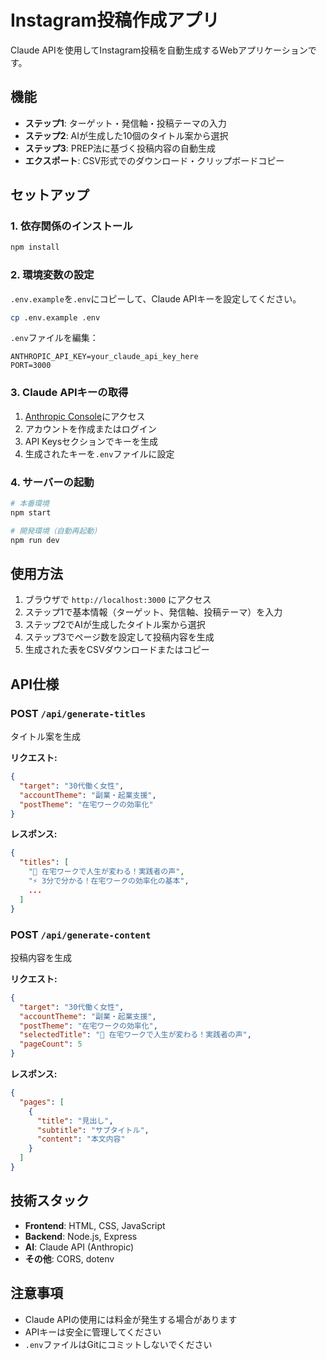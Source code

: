 # Instagram投稿作成アプリ

Claude APIを使用してInstagram投稿を自動生成するWebアプリケーションです。

## 機能

- **ステップ1**: ターゲット・発信軸・投稿テーマの入力
- **ステップ2**: AIが生成した10個のタイトル案から選択
- **ステップ3**: PREP法に基づく投稿内容の自動生成
- **エクスポート**: CSV形式でのダウンロード・クリップボードコピー

## セットアップ

### 1. 依存関係のインストール

```bash
npm install
```

### 2. 環境変数の設定

`.env.example`を`.env`にコピーして、Claude APIキーを設定してください。

```bash
cp .env.example .env
```

`.env`ファイルを編集：
```
ANTHROPIC_API_KEY=your_claude_api_key_here
PORT=3000
```

### 3. Claude APIキーの取得

1. [Anthropic Console](https://console.anthropic.com/)にアクセス
2. アカウントを作成またはログイン
3. API Keysセクションでキーを生成
4. 生成されたキーを`.env`ファイルに設定

### 4. サーバーの起動

```bash
# 本番環境
npm start

# 開発環境（自動再起動）
npm run dev
```

## 使用方法

1. ブラウザで `http://localhost:3000` にアクセス
2. ステップ1で基本情報（ターゲット、発信軸、投稿テーマ）を入力
3. ステップ2でAIが生成したタイトル案から選択
4. ステップ3でページ数を設定して投稿内容を生成
5. 生成された表をCSVダウンロードまたはコピー

## API仕様

### POST `/api/generate-titles`

タイトル案を生成

**リクエスト:**
```json
{
  "target": "30代働く女性",
  "accountTheme": "副業・起業支援",
  "postTheme": "在宅ワークの効率化"
}
```

**レスポンス:**
```json
{
  "titles": [
    "📱 在宅ワークで人生が変わる！実践者の声",
    "⚡ 3分で分かる！在宅ワークの効率化の基本",
    ...
  ]
}
```

### POST `/api/generate-content`

投稿内容を生成

**リクエスト:**
```json
{
  "target": "30代働く女性",
  "accountTheme": "副業・起業支援", 
  "postTheme": "在宅ワークの効率化",
  "selectedTitle": "📱 在宅ワークで人生が変わる！実践者の声",
  "pageCount": 5
}
```

**レスポンス:**
```json
{
  "pages": [
    {
      "title": "見出し",
      "subtitle": "サブタイトル",
      "content": "本文内容"
    }
  ]
}
```

## 技術スタック

- **Frontend**: HTML, CSS, JavaScript
- **Backend**: Node.js, Express
- **AI**: Claude API (Anthropic)
- **その他**: CORS, dotenv

## 注意事項

- Claude APIの使用には料金が発生する場合があります
- APIキーは安全に管理してください
- `.env`ファイルはGitにコミットしないでください